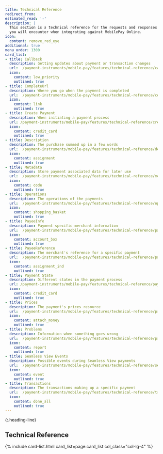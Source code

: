 ```yaml
---
title: Technical Reference
redirect_from:
estimated_read: '-'
description: |
  This section is a technical reference for the requests and responses
  you will encounter when integrating against MobilePay Online.
icon:
  content: remove_red_eye
additional: true
menu_order: 1300
card_list:
- title: Callback
  description: Getting updates about payment or transaction changes
  url:  /payment-instruments/mobile-pay/features/technical-reference/callback-reference
  icon:
    content: low_priority
    outlined: true
- title: CompleteUrl
  description: Where you go when the payment is completed
  url:  /payment-instruments/mobile-pay/features/technical-reference/complete-url
  icon:
    content: link
    outlined: true
- title: Create Payment
  description: When initiating a payment process
  url: /payment-instruments/mobile-pay/features/technical-reference/create-payment
  icon:
    content: credit_card
    outlined: true
- title: Description
  description: The purchase summed up in a few words
  url:  /payment-instruments/mobile-pay/features/technical-reference/description
  icon:
    content: assignment
    outlined: true
- title: Metadata
  description: Store payment associated data for later use
  url:  /payment-instruments/mobile-pay/features/technical-reference/metadata
  icon:
    content: code
    outlined: true
- title: Operations
  description: The operations of the payments
  url:  /payment-instruments/mobile-pay/features/technical-reference/operations
  icon:
    content: shopping_basket
    outlined: true
- title: PayeeInfo
  description: Payment specific merchant information
  url:  /payment-instruments/mobile-pay/features/technical-reference/payee-info
  icon:
    content: account_box
    outlined: true
- title: PayeeReference
  description: The merchant's reference for a specific payment
  url:  /payment-instruments/mobile-pay/features/technical-reference/payee-reference
  icon:
    content: assignment_ind
    outlined: true
- title: Payment State
  description: Different states in the payment process
  url: /payment-instruments/mobile-pay/features/technical-reference/payment-state
  icon:
    content: credit_card
    outlined: true
- title: Prices
  description: The payment's prices resource
  url:  /payment-instruments/mobile-pay/features/technical-reference/prices
  icon:
    content: attach_money
    outlined: true
- title: Problems
  description: Information when something goes wrong
  url:  /payment-instruments/mobile-pay/features/technical-reference/problems
  icon:
    content: report
    outlined: true
- title: Seamless View Events
  description: Possible events during Seamless View payments
  url:  /payment-instruments/mobile-pay/features/technical-reference/seamless-view-events
  icon:
    content: event
    outlined: true
- title: Transactions
  description: The transactions making up a specific payment
  url:  /payment-instruments/mobile-pay/features/technical-reference/transactions
  icon:
    content: done_all
    outlined: true
---
```


{:.heading-line}

## Technical Reference

{% include card-list.html card_list=page.card_list
    col_class="col-lg-4" %}
